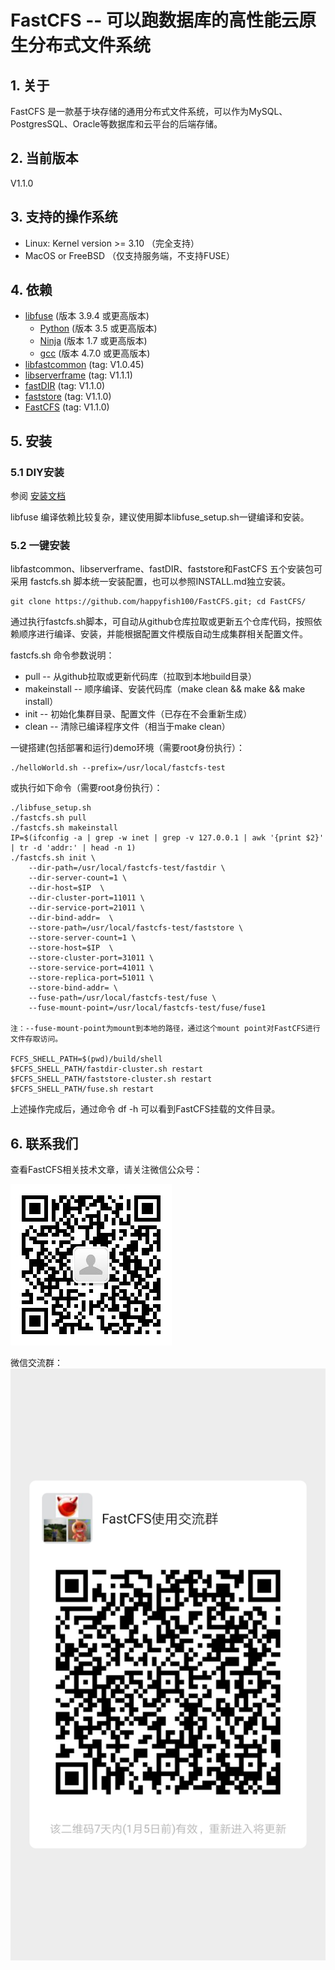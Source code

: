 # FastCFS -- 可以跑数据库的高性能云原生分布式文件系统

## 1. 关于

FastCFS 是一款基于块存储的通用分布式文件系统，可以作为MySQL、PostgresSQL、Oracle等数据库和云平台的后端存储。

## 2. 当前版本

V1.1.0

## 3. 支持的操作系统

* Linux: Kernel version >= 3.10 （完全支持） 
* MacOS or FreeBSD  （仅支持服务端，不支持FUSE）

## 4. 依赖

* [libfuse](https://github.com/libfuse/libfuse) (版本 3.9.4 或更高版本)
    * [Python](https://python.org/) (版本 3.5 或更高版本)
    * [Ninja](https://ninja-build.org/) (版本 1.7 或更高版本)
    * [gcc](https://www.gnu.org/software/gcc/) (版本 4.7.0 或更高版本)
* [libfastcommon](https://github.com/happyfish100/libfastcommon) (tag: V1.0.45)
* [libserverframe](https://github.com/happyfish100/libserverframe) (tag: V1.1.1)
* [fastDIR](https://github.com/happyfish100/fastDIR) (tag: V1.1.0)
* [faststore](https://github.com/happyfish100/faststore) (tag: V1.1.0)
* [FastCFS](https://github.com/happyfish100/FastCFS) (tag: V1.1.0)

## 5. 安装

### 5.1 DIY安装

参阅 [安装文档](INSTALL-zh_CN.md)

libfuse 编译依赖比较复杂，建议使用脚本libfuse_setup.sh一键编译和安装。

### 5.2 一键安装

libfastcommon、libserverframe、fastDIR、faststore和FastCFS 五个安装包可采用 fastcfs.sh 脚本统一安装配置，也可以参照INSTALL.md独立安装。

```
git clone https://github.com/happyfish100/FastCFS.git; cd FastCFS/
```

通过执行fastcfs.sh脚本，可自动从github仓库拉取或更新五个仓库代码，按照依赖顺序进行编译、安装，并能根据配置文件模版自动生成集群相关配置文件。

fastcfs.sh 命令参数说明：

* pull -- 从github拉取或更新代码库（拉取到本地build目录）
* makeinstall -- 顺序编译、安装代码库（make clean && make && make install）
* init -- 初始化集群目录、配置文件（已存在不会重新生成）
* clean -- 清除已编译程序文件（相当于make clean）


一键搭建(包括部署和运行)demo环境（需要root身份执行）：

```
./helloWorld.sh --prefix=/usr/local/fastcfs-test
```

或执行如下命令（需要root身份执行）：

```
./libfuse_setup.sh
./fastcfs.sh pull
./fastcfs.sh makeinstall
IP=$(ifconfig -a | grep -w inet | grep -v 127.0.0.1 | awk '{print $2}' | tr -d 'addr:' | head -n 1)
./fastcfs.sh init \
	--dir-path=/usr/local/fastcfs-test/fastdir \
	--dir-server-count=1 \
	--dir-host=$IP  \
	--dir-cluster-port=11011 \
	--dir-service-port=21011 \
	--dir-bind-addr=  \
	--store-path=/usr/local/fastcfs-test/faststore \
	--store-server-count=1 \
	--store-host=$IP  \
	--store-cluster-port=31011 \
	--store-service-port=41011 \
	--store-replica-port=51011 \
	--store-bind-addr= \
	--fuse-path=/usr/local/fastcfs-test/fuse \
	--fuse-mount-point=/usr/local/fastcfs-test/fuse/fuse1

注：--fuse-mount-point为mount到本地的路径，通过这个mount point对FastCFS进行文件存取访问。

FCFS_SHELL_PATH=$(pwd)/build/shell
$FCFS_SHELL_PATH/fastdir-cluster.sh restart
$FCFS_SHELL_PATH/faststore-cluster.sh restart
$FCFS_SHELL_PATH/fuse.sh restart

```

上述操作完成后，通过命令 df -h  可以看到FastCFS挂载的文件目录。

## 6. 联系我们

查看FastCFS相关技术文章，请关注微信公众号：

![微信公众号](images/wechat_subscribe.jpg)


微信交流群：
![微信交流群](images/wechat_group.png)
